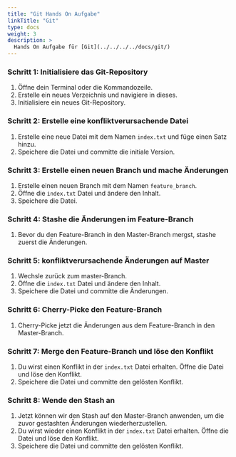 ```yaml
---
title: "Git Hands On Aufgabe"
linkTitle: "Git"
type: docs
weight: 3
description: >
  Hands On Aufgabe für [Git](../../../../docs/git/)
---
```


### Schritt 1: Initialisiere das Git-Repository

1. Öffne dein Terminal oder die Kommandozeile.
2. Erstelle ein neues Verzeichnis und navigiere in dieses.
3. Initialisiere ein neues Git-Repository.

### Schritt 2: Erstelle eine konfliktverursachende Datei

1. Erstelle eine neue Datei mit dem Namen `index.txt` und füge einen Satz hinzu.
2. Speichere die Datei und committe die initiale Version.

### Schritt 3: Erstelle einen neuen Branch und mache Änderungen

1. Erstelle einen neuen Branch mit dem Namen `feature_branch`.
2. Öffne die `index.txt` Datei und ändere den Inhalt.
3. Speichere die Datei.

### Schritt 4: Stashe die Änderungen im Feature-Branch

1. Bevor du den Feature-Branch in den Master-Branch mergst, stashe zuerst die Änderungen.

### Schritt 5: konfliktverursachende Änderungen auf Master

1. Wechsle zurück zum master-Branch.
2. Öffne die `index.txt` Datei und ändere den Inhalt.
3. Speichere die Datei und committe die Änderungen.

### Schritt 6: Cherry-Picke den Feature-Branch

1. Cherry-Picke jetzt die Änderungen aus dem Feature-Branch in den Master-Branch.

### Schritt 7: Merge den Feature-Branch und löse den Konflikt

1. Du wirst einen Konflikt in der `index.txt` Datei erhalten. Öffne die Datei und löse den Konflikt.
2. Speichere die Datei und committe den gelösten Konflikt.

### Schritt 8: Wende den Stash an

1. Jetzt können wir den Stash auf den Master-Branch anwenden, um die zuvor gestashten Änderungen wiederherzustellen.
2. Du wirst wieder einen Konflikt in der `index.txt` Datei erhalten. Öffne die Datei und löse den Konflikt.
3. Speichere die Datei und committe den gelösten Konflikt.
